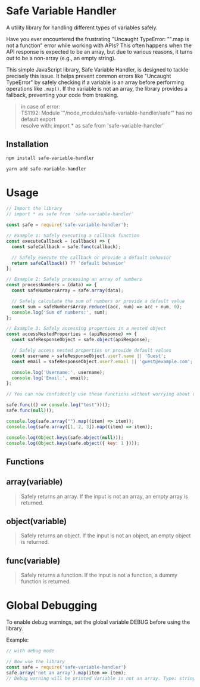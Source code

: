 # Safe Variable Handler

A utility library for handling different types of variables safely.

Have you ever encountered the frustrating "Uncaught TypeError: "".map is not a function" error while working with APIs? This often happens when the API response is expected to be an array, but due to various reasons, it turns out to be a non-array (e.g., an empty string).

This simple JavaScript library, Safe Variable Handler, is designed to tackle precisely this issue. It helps prevent common errors like "Uncaught TypeError" by safely checking if a variable is an array before performing operations like `.map()`. If the variable is not an array, the library provides a fallback, preventing your code from breaking.

> in case of error: <br/> 
> TS1192: Module '"/node_modules/safe-variable-handler/safe"' has no default export <br/>
> resolve with: import * as safe from 'safe-variable-handler'

## Installation

```bash
npm install safe-variable-handler
```
```bash
yarn add safe-variable-handler
```


# Usage
```javascript
// Import the library
// import * as safe from 'safe-variable-handler'

const safe = require('safe-variable-handler');

// Example 1: Safely executing a callback function
const executeCallback = (callback) => {
  const safeCallback = safe.func(callback);

  // Safely execute the callback or provide a default behavior
  return safeCallback() ?? 'default behavior'
};

// Example 2: Safely processing an array of numbers
const processNumbers = (data) => {
  const safeNumbersArray = safe.array(data);

  // Safely calculate the sum of numbers or provide a default value
  const sum = safeNumbersArray.reduce((acc, num) => acc + num, 0);
  console.log('Sum of numbers:', sum);
};

// Example 3: Safely accessing properties in a nested object
const accessNestedProperties = (apiResponse) => {
  const safeResponseObject = safe.object(apiResponse);

  // Safely access nested properties or provide default values
  const username = safeResponseObject.user?.name || 'Guest';
  const email = safeResponseObject.user?.email || 'guest@example.com';

  console.log('Username:', username);
  console.log('Email:', email);
};

// You can now confidently use these functions without worrying about unexpected input types causing errors.

safe.func(() => console.log("test"))();
safe.func(null)();

console.log(safe.array("").map((item) => item));
console.log(safe.array([1, 2, 3]).map((item) => item));

console.log(Object.keys(safe.object(null)));
console.log(Object.keys(safe.object({ key: 1 })));

```

## Functions

## array(variable)
> Safely returns an array. If the input is not an array, an empty array is returned.

## object(variable)
> Safely returns an object. If the input is not an object, an empty object is returned.

## func(variable)
> Safely returns a function. If the input is not a function, a dummy function is returned.

# Global Debugging
To enable debug warnings, set the global variable DEBUG before using the library.

Example:

```javascript
// with debug mode

// Now use the library
const safe = require('safe-variable-handler')
safe.array('not an array').map(item => item);
// Debug warning will be printed Variable is not an array. Type: string
```
